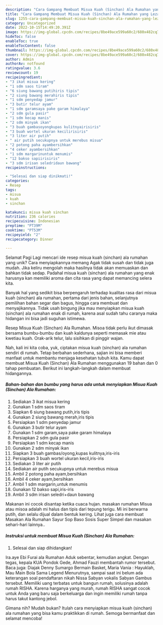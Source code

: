 ```yaml
---
description: "Cara Gampang Membuat Misua Kuah (Sinchan) Ala Rumahan yang Lezat Sekali, Lezat"
title: "Cara Gampang Membuat Misua Kuah (Sinchan) Ala Rumahan yang Lezat Sekali, Lezat"
slug: 1255-cara-gampang-membuat-misua-kuah-sinchan-ala-rumahan-yang-lezat-sekali-lezat
category: Uncategorized
date: 2022-10-15T14:49:20.391Z
image: https://img-global.cpcdn.com/recipes/8be49ace599a60c2/680x482cq70/misua-kuah-sinchan-ala-rumahan-foto-resep-utama.jpg
hideToc: false
enableToc: true
enableTocContent: false
thumbnail: https://img-global.cpcdn.com/recipes/8be49ace599a60c2/680x482cq70/misua-kuah-sinchan-ala-rumahan-foto-resep-utama.jpg
cover: https://img-global.cpcdn.com/recipes/8be49ace599a60c2/680x482cq70/misua-kuah-sinchan-ala-rumahan-foto-resep-utama.jpg
author: Admin
authorAv: notfound
ratingvalue: 3.6
reviewcount: 19
recipeingredient:
- "3 ikat misua kering"
- "1 sdm saos tiram"
- "6 siung bawang putihiris tipis"
- "2 siung bawang merahiris tipis"
- "1 sdm penyedap jamur"
- "3 butir telur ayam"
- "1 sdm garamsaya pake garam himalaya"
- "2 sdm gula pasir"
- "1 sdm kecap manis"
- "2 sdm minyak ikan"
- "3 buah gambasoyongkupas kulitnyairisiris"
- "3 buah wortel ukuran kecilirisiris"
- "3 liter air putih"
- " air putih secukupnya untuk merebus misua"
- "2 potong paha ayambersihkan"
- "4 ceker ayambersihkan"
- "1 sdm margarinuntuk menumis"
- "12 bakso sapiirisiris"
- "3 sdm irisan seledridaun bawang"
recipeinstructions:

- "Selesai dan siap dinikmati!"
categories:
- Resep
tags:
- misua
- kuah
- sinchan

katakunci: misua kuah sinchan 
nutrition: 236 calories
recipecuisine: Indonesian
preptime: "PT39M"
cooktime: "PT53M"
recipeyield: "2"
recipecategory: Dinner

---
```



Selamat Pagi Lagi mencari ide resep misua kuah (sinchan) ala rumahan yang unik? Cara menyiapkannya memang Agak tidak susah dan tidak juga mudah. Jika keliru mengolah maka hasilnya tidak akan memuaskan dan bahkan tidak sedap. Padahal misua kuah (sinchan) ala rumahan yang enak harusnya kan memiliki aroma dan cita rasa yang dapat memancing selera kita.


Banyak hal yang sedikit bisa berpengaruh terhadap kualitas rasa dari misua kuah (sinchan) ala rumahan, pertama dari jenis bahan, selanjutnya pemilihan bahan segar dan bagus, hingga cara membuat dan menyajikannya. Tidak usah bingung jika mau menyiapkan misua kuah (sinchan) ala rumahan enak di rumah, karena asal sudah tahu caranya maka hidangan ini bisa jadi suguhan istimewa.

Resep Misua Kuah (Sinchan) Ala Rumahan. Misoa tidak perlu ikut dimasak bersama bumbu-bumbu dan kuah kaldunya seperti memasak mie atau kwetiau kuah. Orak-arik telur, lalu sisihkan di pinggir wajan.


Nah, kali ini kita coba, yuk, ciptakan misua kuah (sinchan) ala rumahan sendiri di rumah. Tetap berbahan sederhana, sajian ini bisa memberi manfaat untuk membantu menjaga kesehatan tubuh kita. Kamu dapat membuat Misua Kuah (Sinchan) Ala Rumahan menggunakan 19 bahan dan 0 tahap pembuatan. Berikut ini langkah-langkah dalam membuat hidangannya.

<!--inarticleads1-->

##### Bahan-bahan dan bumbu yang harus ada untuk menyiapkan Misua Kuah (Sinchan) Ala Rumahan:

1. Sediakan 3 ikat misua kering
1. Gunakan 1 sdm saos tiram
1. Siapkan 6 siung bawang putih,iris tipis
1. Gunakan 2 siung bawang merah,iris tipis
1. Persiapkan 1 sdm penyedap jamur
1. Gunakan 3 butir telur ayam
1. Gunakan 1 sdm garam,saya pake garam himalaya
1. Persiapkan 2 sdm gula pasir
1. Persiapkan 1 sdm kecap manis
1. Gunakan 2 sdm minyak ikan
1. Siapkan 3 buah gambas/oyong,kupas kulitnya,iris-iris
1. Persiapkan 3 buah wortel ukuran kecil,iris-iris
1. Sediakan 3 liter air putih
1. Sediakan  air putih secukupnya untuk merebus misua
1. Ambil 2 potong paha ayam,bersihkan
1. Ambil 4 ceker ayam,bersihkan
1. Ambil 1 sdm margarin,untuk menumis
1. Gunakan 12 bakso sapi,iris-iris
1. Ambil 3 sdm irisan seledri+daun bawang


Makanan ini cocok disantap ketika cuaca hujan. masakan rumahan Misua atau misoa adalah mi halus dan tipis dari tepung terigu. Mi ini berwarna putih, dan selalu dijual dalam bentuk kering. Lihat juga cara membuat Masakan Ala Rumahan Sayur Sop Baso Sosis Super Simpel dan masakan sehari-hari lainnya.. 

<!--inarticleads2-->

##### Instruksi untuk membuat Misua Kuah (Sinchan) Ala Rumahan:


1. Selesai dan siap dihidangkan!

Ira.aye Ebi Furai ala Rumahan Aduk sebentar, kemudian angkat. Dengan tegas, kepala KUA Pondok Gede, Ahmad Fauzi membantah rumor tersebut. Baca juga: Diajak Denny Sumargo Bermain Basket, Maria Vania : Hayuklah, Mau Main Bola Sama Legend Menurutnya, sampai saat ini belum ada keterangan soal pendaftaran nikah Nissa Sabyan vokalis Sabyan Gambus tersebut. Memiliki uang terbatas untuk bangun rumah, solusinya adalah rumah RISHA. Karena harganya yang murah, rumah RISHA sangat cocok untuk Anda yang baru saja berkeluarga dan ingin memiliki rumah tanpa harus takut kantong jebol. 

Gimana nih? Mudah bukan? Itulah cara menyiapkan misua kuah (sinchan) ala rumahan yang bisa kamu praktikkan di rumah. Semoga bermanfaat dan selamat mencoba!
